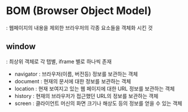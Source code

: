 # BOM (Browser Object Model)
: 웹페이지의 내용을 제외한 브라우저의 각종 요소들을 객체화 시킨 것

## window
: 최상위 객체로 각 탭별, iframe 별로 하나씩 존재

- navigator : 브라우저(이름, 버전등) 정보를 보관하는 객체
- document : 현재의 문서에 대한 정보를 보관하는 객체
- location : 현재 보여지고 있는 웹 페이지에 대한 URL 정보를 보관하는 객체
- history : 현재의 브라우저가 접근했던 URL의 정보를 보관하는 객체
- screen : 클라이언트 머신의 화면 크기나 해상도 등의 정보를 얻을 수 있는 객체